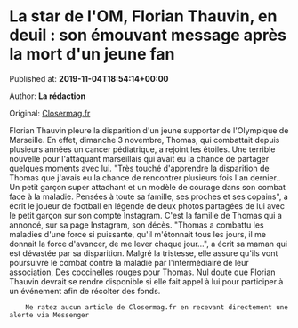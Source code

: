 
# La star de l'OM, Florian Thauvin, en deuil : son émouvant message après la mort d'un jeune fan

Published at: **2019-11-04T18:54:14+00:00**

Author: **La rédaction**

Original: [Closermag.fr](https://www.closermag.fr/people/la-star-de-l-om-florian-thauvin-en-deuil-son-emouvant-message-apres-la-mort-d-un-1044630)

Florian Thauvin pleure la disparition d'un jeune supporter de l'Olympique de Marseille. En effet, dimanche 3 novembre, Thomas, qui combattait depuis plusieurs années un cancer pédiatrique, a rejoint les étoiles. Une terrible nouvelle pour l'attaquant marseillais qui avait eu la chance de partager quelques moments avec lui. "Très touché d'apprendre la disparition de Thomas que j'avais eu la chance de rencontrer plusieurs fois l'an dernier.. Un petit garçon super attachant et un modèle de courage dans son combat face à la maladie. Pensées à toute sa famille, ses proches et ses copains", a écrit le joueur de football en légende de deux photos partagées de lui avec le petit garçon sur son compte Instagram.
C'est la famille de Thomas qui a annoncé, sur sa page Instagram, son décès. "Thomas a combattu les maladies d'une force si puissante, qu'il m'étonnait tous les jours, il me donnait la force d'avancer, de me lever chaque jour...", a écrit sa maman qui est dévastée par sa disparition.
Malgré la tristesse, elle assure qu'ils vont poursuivre le combat contre la maladie par l'intermédiaire de leur association, Des coccinelles rouges pour Thomas. Nul doute que Florian Thauvin devrait se rendre disponible si elle fait appel à lui pour participer à un événement afin de récolter des fonds.

        Ne ratez aucun article de Closermag.fr en recevant directement une alerte via Messenger
      
